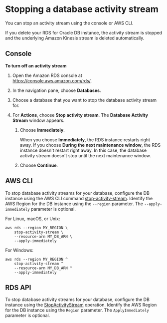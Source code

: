 # Stopping a database activity stream<a name="DBActivityStreams.Disabling"></a>

You can stop an activity stream using the console or AWS CLI\.

If you delete your RDS for Oracle DB instance, the activity stream is stopped and the underlying Amazon Kinesis stream is deleted automatically\.

## Console<a name="DBActivityStreams.Disabling-collapsible-section-D1"></a>

**To turn off an activity stream**

1. Open the Amazon RDS console at [https://console\.aws\.amazon\.com/rds/](https://console.aws.amazon.com/rds/)\.

1. In the navigation pane, choose **Databases**\.

1. Choose a database that you want to stop the database activity stream for\.

1. For **Actions**, choose **Stop activity stream**\. The **Database Activity Stream** window appears\.

   1. Choose **Immediately**\.

      When you choose **Immediately**, the RDS instance restarts right away\. If you choose **During the next maintenance window**, the RDS instance doesn't restart right away\. In this case, the database activity stream doesn't stop until the next maintenance window\.

   1. Choose **Continue**\.

## AWS CLI<a name="DBActivityStreams.Disabling-collapsible-section-D2"></a>

To stop database activity streams for your database, configure the DB instance using the AWS CLI command [stop\-activity\-stream](https://docs.aws.amazon.com/cli/latest/reference/rds/stop-activity-stream.html)\. Identify the AWS Region for the DB instance using the `--region` parameter\. The `--apply-immediately` parameter is optional\.

For Linux, macOS, or Unix:

```
aws rds --region MY_REGION \
    stop-activity-stream \
    --resource-arn MY_DB_ARN \
    --apply-immediately
```

For Windows:

```
aws rds --region MY_REGION ^
    stop-activity-stream ^
    --resource-arn MY_DB_ARN ^
    --apply-immediately
```

## RDS API<a name="DBActivityStreams.Disabling-collapsible-section-D3"></a>

To stop database activity streams for your database, configure the DB instance using the [StopActivityStream](https://docs.aws.amazon.com/AmazonRDS/latest/APIReference/API_StopActivityStream.html) operation\. Identify the AWS Region for the DB instance using the `Region` parameter\. The `ApplyImmediately` parameter is optional\.